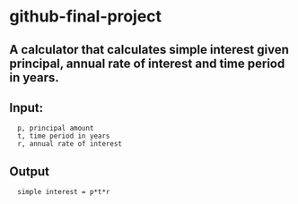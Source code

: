 # github-final-project

## A calculator that calculates simple interest given principal, annual rate of interest and time period in years.
   ## Input:
      p, principal amount
      t, time period in years
      r, annual rate of interest
   ## Output
      simple interest = p*t*r
